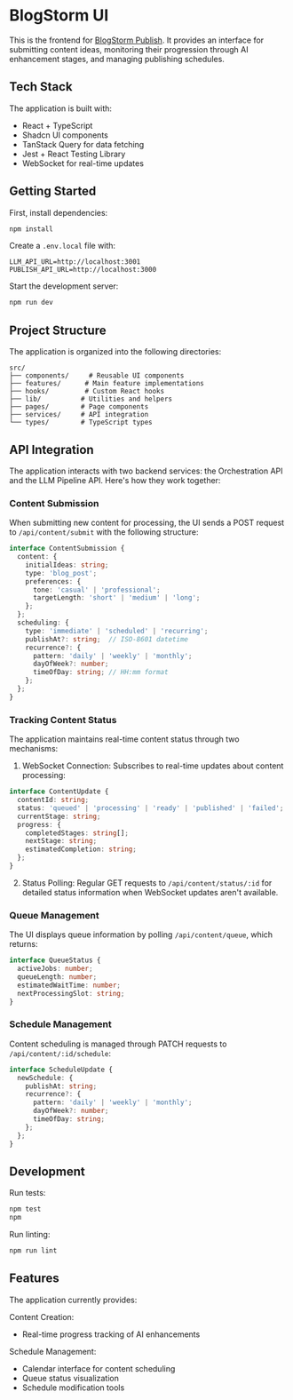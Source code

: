 # BlogStorm UI

This is the frontend for [BlogStorm Publish](https://github.com/rickhallett/blogstorm-publish). It provides an interface for submitting content ideas, monitoring their progression through AI enhancement stages, and managing publishing schedules.

## Tech Stack

The application is built with:
- React + TypeScript
- Shadcn UI components 
- TanStack Query for data fetching
- Jest + React Testing Library
- WebSocket for real-time updates

## Getting Started

First, install dependencies:
```bash
npm install
```

Create a `.env.local` file with:
```
LLM_API_URL=http://localhost:3001
PUBLISH_API_URL=http://localhost:3000
```

Start the development server:
```bash
npm run dev
```

## Project Structure

The application is organized into the following directories:

```
src/
├── components/     # Reusable UI components
├── features/      # Main feature implementations
├── hooks/         # Custom React hooks
├── lib/          # Utilities and helpers
├── pages/        # Page components
├── services/     # API integration
└── types/        # TypeScript types
```

## API Integration

The application interacts with two backend services: the Orchestration API and the LLM Pipeline API. Here's how they work together:

### Content Submission
When submitting new content for processing, the UI sends a POST request to `/api/content/submit` with the following structure:

```typescript
interface ContentSubmission {
  content: {
    initialIdeas: string;
    type: 'blog_post';
    preferences: {
      tone: 'casual' | 'professional';
      targetLength: 'short' | 'medium' | 'long';
    };
  };
  scheduling: {
    type: 'immediate' | 'scheduled' | 'recurring';
    publishAt?: string;  // ISO-8601 datetime
    recurrence?: {
      pattern: 'daily' | 'weekly' | 'monthly';
      dayOfWeek?: number;
      timeOfDay: string; // HH:mm format
    };
  };
}
```

### Tracking Content Status
The application maintains real-time content status through two mechanisms:

1. WebSocket Connection: Subscribes to real-time updates about content processing:
```typescript
interface ContentUpdate {
  contentId: string;
  status: 'queued' | 'processing' | 'ready' | 'published' | 'failed';
  currentStage: string;
  progress: {
    completedStages: string[];
    nextStage: string;
    estimatedCompletion: string;
  };
}
```

2. Status Polling: Regular GET requests to `/api/content/status/:id` for detailed status information when WebSocket updates aren't available.

### Queue Management
The UI displays queue information by polling `/api/content/queue`, which returns:
```typescript
interface QueueStatus {
  activeJobs: number;
  queueLength: number;
  estimatedWaitTime: number;
  nextProcessingSlot: string;
}
```

### Schedule Management
Content scheduling is managed through PATCH requests to `/api/content/:id/schedule`:
```typescript
interface ScheduleUpdate {
  newSchedule: {
    publishAt: string;
    recurrence?: {
      pattern: 'daily' | 'weekly' | 'monthly';
      dayOfWeek?: number;
      timeOfDay: string;
    };
  };
}
```

## Development

Run tests:
```bash
npm test              
npm 
```

Run linting:
```bash
npm run lint
```

## Features

The application currently provides:

Content Creation:
- Real-time progress tracking of AI enhancements

Schedule Management:
- Calendar interface for content scheduling
- Queue status visualization
- Schedule modification tools